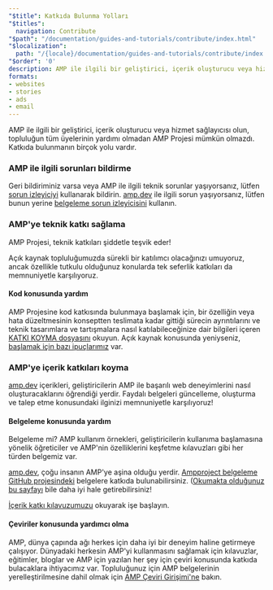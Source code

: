 ```yaml
---
"$title": Katkıda Bulunma Yolları
"$titles":
  navigation: Contribute
"$path": "/documentation/guides-and-tutorials/contribute/index.html"
"$localization":
  path: "/{locale}/documentation/guides-and-tutorials/contribute/index.html"
"$order": '0'
description: AMP ile ilgili bir geliştirici, içerik oluşturucu veya hizmet sağlayıcısı olun, topluluğun tüm üyelerinin yardımı olmadan AMP Projesi mümkün olmazdı.
formats:
- websites
- stories
- ads
- email
---
```


AMP ile ilgili bir geliştirici, içerik oluşturucu veya hizmet sağlayıcısı olun, topluluğun tüm üyelerinin yardımı olmadan AMP Projesi mümkün olmazdı. Katkıda bulunmanın birçok yolu vardır.

### AMP ile ilgili sorunları bildirme

Geri bildiriminiz varsa veya AMP ile ilgili teknik sorunlar yaşıyorsanız, lütfen [sorun izleyiciyi](https://github.com/ampproject/amphtml/issues) kullanarak bildirin. [amp.dev](https://amp.dev) ile ilgili sorun yaşıyorsanız, lütfen bunun yerine [belgeleme sorun izleyicisini](https://github.com/ampproject/docs/issues) kullanın.

### AMP'ye teknik katkı sağlama

AMP Projesi, teknik katkıları şiddetle teşvik eder!

Açık kaynak topluluğumuzda sürekli bir katılımcı olacağınızı umuyoruz, ancak özellikle tutkulu olduğunuz konularda tek seferlik katkıları da memnuniyetle karşılıyoruz.

#### Kod konusunda yardım

AMP Projesine kod katkısında bulunmaya başlamak için, bir özelliğin veya hata düzeltmesinin konseptten teslimata kadar gittiği sürecin ayrıntılarını ve teknik tasarımlara ve tartışmalara nasıl katılabileceğinize dair bilgileri içeren [KATKI KOYMA dosyasını](https://github.com/ampproject/amphtml/blob/master/CONTRIBUTING.md) okuyun. Açık kaynak konusunda yeniyseniz, [başlamak için bazı ipuçlarımız](https://github.com/ampproject/amphtml/blob/master/CONTRIBUTING.md#contributing-code) var.

### AMP'ye içerik katkıları koyma

[amp.dev](https://amp.dev) içerikleri, geliştiricilerin AMP ile başarılı web deneyimlerini nasıl oluşturacaklarını öğrendiği yerdir. Faydalı belgeleri güncelleme, oluşturma ve talep etme konusundaki ilginizi memnuniyetle karşılıyoruz!

#### Belgeleme konusunda yardım

Belgeleme mi? AMP kullanım örnekleri, geliştiricilerin kullanıma başlamasına yönelik öğreticiler ve AMP'nin özelliklerini keşfetme kılavuzları gibi her türden belgemiz var.

[amp.dev](https://amp.dev), çoğu insanın AMP'ye aşina olduğu yerdir. [Ampproject belgeleme GitHub projesindeki](https://github.com/ampproject/docs) belgelere katkıda bulunabilirsiniz. ([Okumakta olduğunuz bu sayfayı](https://github.com/ampproject/docs/blob/master/content/docs/contribute/contribute.md) bile daha iyi hale getirebilirsiniz!

[İçerik katkı kılavuzumuzu](contribute-documentation/index.md?format=websites) okuyarak işe başlayın.

#### Çeviriler konusunda yardımcı olma

AMP, dünya çapında ağı herkes için daha iyi bir deneyim haline getirmeye çalışıyor. Dünyadaki herkesin AMP'yi kullanmasını sağlamak için kılavuzlar, eğitimler, bloglar ve AMP için yazılan her şey için çeviri konusunda katkıda bulacaklara ihtiyacımız var. Topluluğunuz için AMP belgelerinin yerelleştirilmesine dahil olmak için [AMP Çeviri Girişimi'ne](https://github.com/ampproject/docs/blob/master/TRANSLATIONS.md) bakın.
